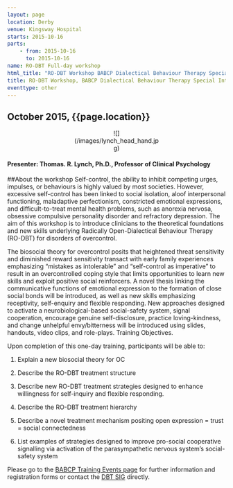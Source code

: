 ```yaml
---
layout: page
location: Derby
venue: Kingsway Hospital
starts: 2015-10-16
parts:
    - from: 2015-10-16
      to: 2015-10-16
name: RO-DBT Full-day workshop
html_title: "RO-DBT Workshop BABCP Dialectical Behaviour Therapy Special Interest Group: Radically Open Dialectical Behavior Therapy (RO-DBT) for disorders of overcontrol"
title: RO-DBT Workshop, BABCP Dialectical Behaviour Therapy Special Interest Group
eventtype: other
---
```


## October 2015, {{page.location}}

<center>
<div markdown="1" style="width:200px;">
![](/images/lynch_head_hand.jpg)
</div>
</center>

#### Presenter: Thomas. R. Lynch, Ph.D., Professor of Clinical Psychology

##About the workshop
Self-control, the ability to inhibit competing urges, impulses, or behaviours is highly valued by most societies. However, excessive self-control has been linked to social isolation, aloof interpersonal functioning, maladaptive perfectionism, constricted emotional expressions, and difficult-to-treat mental health problems, such as anorexia nervosa, obsessive compulsive personality disorder and refractory depression. The aim of this workshop is to introduce clinicians to the theoretical foundations and new skills underlying Radically Open-Dialectical Behaviour Therapy (RO-DBT) for disorders of overcontrol.<p>
The biosocial theory for overcontrol posits that heightened threat sensitivity and diminished reward sensitivity transact with early family experiences emphasizing “mistakes as intolerable” and “self-control as imperative” to result in an overcontrolled coping style that limits opportunities to learn new skills and exploit positive social reinforcers. A novel thesis linking the communicative functions of emotional expression to the formation of close social bonds will be introduced, as well as new skills emphasizing receptivity, self-enquiry and flexible responding. New approaches designed to activate a neurobiological-based social-safety system, signal cooperation, encourage genuine self-disclosure, practice loving-kindness, and change unhelpful envy/bitterness will be introduced using slides, handouts, video clips, and role-plays. 
Training Objectives. <p>
Upon completion of this one-day training, participants will be able to: <p>
1.	Explain a new biosocial theory for OC <p>
2.	Describe the RO-DBT treatment structure <p>
3.	Describe new RO-DBT treatment strategies designed to enhance willingness for self-inquiry and flexible responding.<p>
4.	Describe the RO-DBT treatment hierarchy<p>
5.	Describe a novel treatment mechanism positing open expression = trust = social connectedness <p>
6.	List examples of strategies designed to improve pro-social cooperative signalling via activation of the parasympathetic nervous system’s social-safety system<p>


Please go to the [BABCP Training Events page](http://www.babcp.com/Training/Events) for further information and registration forms
or contact the [DBT SIG](mailto:dbt-sig@babcp.com) directly.
